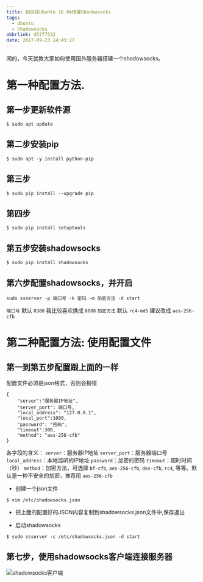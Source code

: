 ```yaml
---
title: 如何在Ubuntu 16.04搭建Shadowsocks
tags:
  - Ubuntu
  - Shadowsocks
abbrlink: d5777532
date: 2017-09-23 14:43:27
---
```

闲的，今天就教大家如何使用国外服务器搭建一个shadowsocks。
# 第一种配置方法.
## 第一步更新软件源
```
$ sudo apt update
```

## 第二步安装pip
```
$ sudo apt -y install python-pip
```
<!-- more -->
## 第三步
```
$ sudo pip install --upgrade pip
```

## 第四步
```
$ sudo pip install setuptools
```

## 第五步安装shadowsocks
```
$ sudo pip install shadowsocks
```

## 第六步配置shadowsocks，并开启
```
sudo ssserver -p 端口号 -k 密码 -m 加密方法 -d start
```
`端口号` 默认 `8388` 我比较喜欢换成 `8888`
`加密方法` 默认 `rc4-md5` 建议改成 `aes-256-cfb`

# 第二种配置方法: 使用配置文件
## 第一到第五步配置跟上面的一样
配置文件必须是json格式，否则会报错
```
{
	"server":"服务器IP地址",
	"server_port": 端口号,
	"local_address": "127.0.0.1",
	"local_port":1080,
	"password": "密码",
	"timeout":300,
	"method": "aes-256-cfb"
}
```
各字段的含义：
`server`：服务器IP地址
`server_port`：服务器端口号
`local_address`：本地监听的IP地址
`password`：加密的密码
`timeout`：超时时间（秒）
`method`：加密方法，可选择 `bf-cfb`, `aes-256-cfb`, `des-cfb`, `rc4`, 等等。默认是一种不安全的加密，推荐用 `aes-256-cfb`

* 创建一个json文件
```
$ vim /etc/shadowsocks.json
```
* 把上面的配置好的JSON内容复制到shadowsocks.json文件中,保存退出

* 启动shadowsocks
```
$ sudo ssserver -c /etc/shadowsocks.json -d start
```

## 第七步，使用shadowsocks客户端连接服务器
![shadowsocks客户端](http://owq1mzbaq.bkt.clouddn.com/shadowsocks.png)

